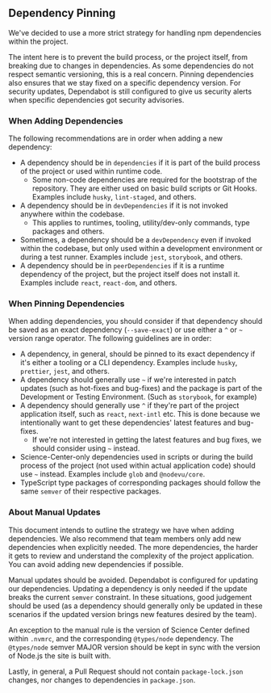 ## Dependency Pinning

We've decided to use a more strict strategy for handling npm dependencies within the project.

The intent here is to prevent the build process, or the project itself, from breaking due to changes in dependencies. As
some dependencies do not respect semantic versioning, this is a real concern. Pinning dependencies also ensures that we
stay fixed on a specific dependency version. For security updates, Dependabot is still configured to give us security
alerts when specific dependencies got security advisories.

### When Adding Dependencies

The following recommendations are in order when adding a new dependency:

- A dependency should be in `dependencies` if it is part of the build process of the project or used within runtime
  code.
  - Some non-code dependencies are required for the bootstrap of the repository. They are either used on basic build
    scripts or Git Hooks. Examples include `husky`, `lint-staged`, and others.
- A dependency should be in `devDependencies` if it is not invoked anywhere within the codebase.
  - This applies to runtimes, tooling, utility/dev-only commands, type packages and others.
- Sometimes, a dependency should be a `devDependency` even if invoked within the codebase, but only used within a
  development environment or during a test runner. Examples include `jest`, `storybook`, and others.
- A dependency should be in `peerDependencies` if it is a runtime dependency of the project, but the project itself does
  not install it. Examples include `react`, `react-dom`, and others.

### When Pinning Dependencies

When adding dependencies, you should consider if that dependency should be saved as an exact dependency (`--save-exact`)
or use either a `^` or `~` version range operator. The following guidelines are in order:

- A dependency, in general, should be pinned to its exact dependency if it's either a tooling or a CLI dependency.
  Examples include `husky`, `prettier`, `jest`, and others.
- A dependency should generally use `~` if we're interested in patch updates (such as hot-fixes and bug-fixes) and the
  package is part of the Development or Testing Environment. (Such as `storybook`, for example)
- A dependency should generally use `^` if they're part of the project application itself, such as `react`, `next-intl`
  etc. This is done because we intentionally want to get these dependencies' latest features and bug-fixes.
  - If we're not interested in getting the latest features and bug fixes, we should consider using `~` instead.
- Science-Center-only dependencies used in scripts or during the build process of the project (not used within actual
  application code) should use `~` instead. Examples include `glob` and `@nodevu/core`.
- TypeScript type packages of corresponding packages should follow the same `semver` of their respective packages.

### About Manual Updates

This document intends to outline the strategy we have when adding dependencies. We also recommend that team members only
add new dependencies when explicitly needed. The more dependencies, the harder it gets to review and understand the
complexity of the project application. You can avoid adding new dependencies if possible.

Manual updates should be avoided. Dependabot is configured for updating our dependencies. Updating a dependency is only
needed if the update breaks the current `semver` constraint. In these situations, good judgement should be used (as a
dependency should generally only be updated in these scenarios if the updated version brings new features desired by the
team).

An exception to the manual rule is the version of Science Center defined within `.nvmrc`, and the corresponding
`@types/node` dependency. The `@types/node` semver MAJOR version should be kept in sync with the version of Node.js the
site is built with.

Lastly, in general, a Pull Request should not contain `package-lock.json` changes, nor changes to dependencies in
`package.json`.
